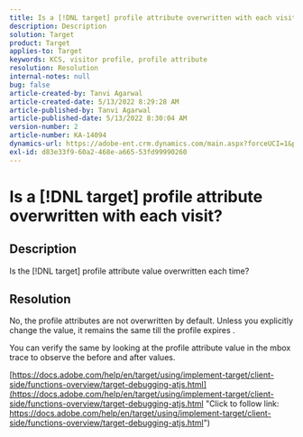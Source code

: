 ```yaml
---
title: Is a [!DNL target] profile attribute overwritten with each visit?
description: Description
solution: Target
product: Target
applies-to: Target
keywords: KCS, visitor profile, profile attribute
resolution: Resolution
internal-notes: null
bug: false
article-created-by: Tanvi Agarwal
article-created-date: 5/13/2022 8:29:28 AM
article-published-by: Tanvi Agarwal
article-published-date: 5/13/2022 8:30:04 AM
version-number: 2
article-number: KA-14094
dynamics-url: https://adobe-ent.crm.dynamics.com/main.aspx?forceUCI=1&pagetype=entityrecord&etn=knowledgearticle&id=df5ae7ca-96d2-ec11-a7b5-00224809c27a
exl-id: d83e33f9-60a2-468e-a665-53fd99990260
---
```

# Is a [!DNL target] profile attribute overwritten with each visit?

## Description


Is the [!DNL target] profile attribute value overwritten each time?


## Resolution


No, the profile attributes are not overwritten by default. Unless you explicitly change the value, it remains the same till the profile expires .

You can verify the same by looking at the profile attribute value in the mbox trace to observe the before and after values.

[https://docs.adobe.com/help/en/target/using/implement-target/client-side/functions-overview/target-debugging-atjs.html](https://docs.adobe.com/help/en/target/using/implement-target/client-side/functions-overview/target-debugging-atjs.html "Click to follow link: https://docs.adobe.com/help/en/target/using/implement-target/client-side/functions-overview/target-debugging-atjs.html")
